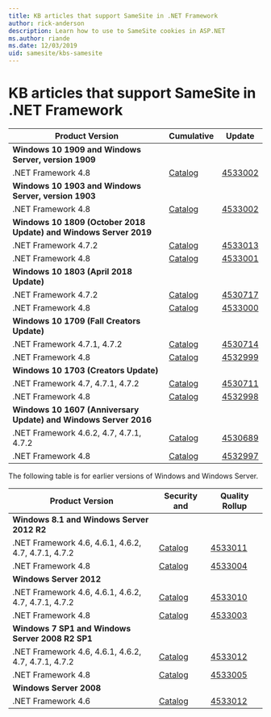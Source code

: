 ```yaml
---
title: KB articles that support SameSite in .NET Framework
author: rick-anderson
description: Learn how to use to SameSite cookies in ASP.NET
ms.author: riande
ms.date: 12/03/2019
uid: samesite/kbs-samesite
---
```


# KB articles that support SameSite in .NET Framework

| Product Version | Cumulative | Update |
| ------------- | ------------- | --- |
| **Windows 10 1909 and Windows Server, version 1909** | | |
| .NET Framework 4.8  | [Catalog](https://www.catalog.update.microsoft.com/Search.aspx?q=4533002)  | [4533002](https://support.microsoft.com/en-us/help/4533002) |
| **Windows 10 1903 and Windows Server, version 1903** | | |
| .NET Framework 4.8  | [Catalog](https://www.catalog.update.microsoft.com/Search.aspx?q=4533002)  | [4533002](https://support.microsoft.com/en-us/help/4533002) |
| **Windows 10 1809 (October 2018 Update) and Windows Server 2019** | |
| .NET Framework 4.7.2  | [Catalog](https://www.catalog.update.microsoft.com/Search.aspx?q=4533013)  | [4533013](https://support.microsoft.com/en-us/help/4533013) |
| .NET Framework 4.8  | [Catalog](https://www.catalog.update.microsoft.com/Search.aspx?q=4533001)  | [4533001](https://support.microsoft.com/en-us/help/4533001) |
| **Windows 10 1803 (April 2018 Update)** | |
| .NET Framework 4.7.2  | [Catalog](https://www.catalog.update.microsoft.com/Search.aspx?q=4530717)  | [4530717](https://support.microsoft.com/en-us/help/4530717) |
| .NET Framework 4.8  | [Catalog](https://www.catalog.update.microsoft.com/Search.aspx?q=4533000)  | [4533000](https://support.microsoft.com/en-us/help/4533000) |
| **Windows 10 1709 (Fall Creators Update)** | |
| .NET Framework 4.7.1, 4.7.2  | [Catalog](https://www.catalog.update.microsoft.com/Search.aspx?q=4530714)  | [4530714](https://support.microsoft.com/en-us/help/4530714) |
| .NET Framework 4.8  | [Catalog](https://www.catalog.update.microsoft.com/Search.aspx?q=4532999)  | [4532999](https://support.microsoft.com/en-us/help/4532999) |
| **Windows 10 1703 (Creators Update)** | |
| .NET Framework 4.7, 4.7.1, 4.7.2  | [Catalog](https://www.catalog.update.microsoft.com/Search.aspx?q=4530711)  | [4530711](https://support.microsoft.com/en-us/help/4530711) |
| .NET Framework 4.8  | [Catalog](https://www.catalog.update.microsoft.com/Search.aspx?q=4532998)  | [4532998](https://support.microsoft.com/en-us/help/4532998) |
| **Windows 10 1607 (Anniversary Update) and Windows Server 2016** | |
| .NET Framework 4.6.2, 4.7, 4.7.1, 4.7.2 | [Catalog](https://www.catalog.update.microsoft.com/Search.aspx?q=4530689)  | [4530689](https://support.microsoft.com/en-us/help/4530689) |
| .NET Framework 4.8  | [Catalog](https://www.catalog.update.microsoft.com/Search.aspx?q=4532997)  | [4532997](https://support.microsoft.com/en-us/help/4532997) |

The following table is for earlier versions of Windows and Windows Server.

| Product Version | Security and | Quality Rollup |
| ------------- | ------------- | --- |
| **Windows 8.1 and Windows Server 2012 R2** | |
| .NET Framework 4.6, 4.6.1, 4.6.2, 4.7, 4.7.1, 4.7.2 | [Catalog](https://www.catalog.update.microsoft.com/Search.aspx?q=4533011)  | [4533011](https://support.microsoft.com/en-us/help/4533011) |
| .NET Framework 4.8  | [Catalog](https://www.catalog.update.microsoft.com/Search.aspx?q=4533004)  | [4533004](https://support.microsoft.com/en-us/help/4533004) |
| **Windows Server 2012** | |
| .NET Framework 4.6, 4.6.1, 4.6.2, 4.7, 4.7.1, 4.7.2 | [Catalog](https://www.catalog.update.microsoft.com/Search.aspx?q=4533010)  | [4533010](https://support.microsoft.com/en-us/help/4533010) |
| .NET Framework 4.8  | [Catalog](https://www.catalog.update.microsoft.com/Search.aspx?q=4533003)  | [4533003](https://support.microsoft.com/en-us/help/4533003) |
| **Windows 7 SP1 and Windows Server 2008 R2 SP1** | |
| .NET Framework 4.6, 4.6.1, 4.6.2, 4.7, 4.7.1, 4.7.2 | [Catalog](https://www.catalog.update.microsoft.com/Search.aspx?q=4533012)  | [4533012](https://support.microsoft.com/en-us/help/4533012) |
| .NET Framework 4.8  | [Catalog](https://www.catalog.update.microsoft.com/Search.aspx?q=4533005)  | [4533005](https://support.microsoft.com/en-us/help/4533005) |
| **Windows Server 2008** | |
| .NET Framework 4.6  | [Catalog](https://www.catalog.update.microsoft.com/Search.aspx?q=4533012)  | [4533012](https://support.microsoft.com/en-us/help/4533012) |